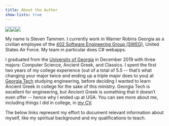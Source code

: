 ```yaml
---
title: About the Author
show-lists: true
---
```


<style>
    @media screen and (max-width: 950px) {
        #photos {
            flex-flow: row wrap !important;
        }
    }
</style>

<div id="photos" style="display: flex; flex-flow: row nowrap; width: 100%;">
    <img src="picture-one.jpg" style="max-height: 300px;"/>
    <img src="picture-two.jpg" style="max-height: 300px;"/>
    <img src="picture-three.png" style="max-height: 300px;"/>
</div>

My name is Steven Tammen. I currently work in Warner Robins Georgia as a civilian employee of the [402 Software Engineering Group (SWEG)](https://www.linkedin.com/company/402d-sweg/), United States Air Force. My team in particular does C# webapps.

<!-- TODO: explain why work at Air force position vs. something else, like a higher paying job in industry -->

I graduated from the [University of Georgia](https://www.uga.edu/) in December 2019 with three majors: Computer Science, Ancient Greek, and Classics. I spent the first two years of my college experience (out of a total of 5.5 -- that’s what changing your major twice and ending up a triple major does to you) at [Georgia Tech](https://www.gatech.edu/) studying engineering, before deciding I wanted to learn Ancient Greek in college for the sake of this ministry. Georgia Tech is excellent for engineering, but Ancient Greek is something that it doesn’t even offer -- hence why I ended up at UGA. You can see more about me, including things I did in college, in [my CV](https://www.steventammen.com/CV.pdf).

<!-- If you want to learn more specifically about my academic qualifications, [see here](http://college-book). -->

The below links represent my effort to document relevant information about myself, like my spiritual background and my qualifications to teach.